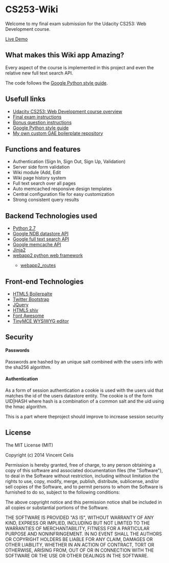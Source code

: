 <h1>CS253-Wiki</h1>
<p>Welcome to my final exam submission for the Udacity CS253: Web Development course.</p>
<p><a href="http://uda-cs253-wiki.appspot.com/">Live Demo</a></p>

<h2>What makes this Wiki app Amazing?</h2>
<p>Every aspect of the course is implemented in this project and even the relative new full text search API.</p>
<p>The code follows the <a href="http://google-styleguide.googlecode.com/svn/trunk/pyguide.html">Google Python style guide</a>.</p>

<h2>Usefull links</h2>
<ul>
  <li><a href="https://www.udacity.com/course/cs253">Udacity CS253: Web Development course overview</a></li>
  <li><a href="https://www.youtube.com/watch?v=bdes6p2h_YU">Final exam instructions</a></li>
  <li><a href="https://www.youtube.com/watch?v=bWnxTIT0vd8">Bonus question instructions</a></li>
  <li><a href="http://google-styleguide.googlecode.com/svn/trunk/pyguide.html">Google Python style guide</a></li>
  <li><a href="https://github.com/vcelis/gae-boilerplate">My own custom GAE boilerplate repository</a></li>
</ul>

<h2>Functions and features</h2>
<ul>
  <li>Authentication (Sign In, Sign Out, Sign Up, Validation)</li>
  <li>Server side form validation</li>
  <li>Wiki module (Add, Edit</li>
  <li>Wiki page history system</li>
  <li>Full text search over all pages</li>
  <li>Auto memcached responsive design templates</li>
  <li>Central configuration file for easy customization</li>
  <li>Strong consistent query results</li>
</ul>

<h2>Backend Technologies used</h2>
<ul>
  <li><a href="https://www.python.org/">Python 2.7</a</li>
  <li><a href="https://developers.google.com/appengine/docs/python/ndb/">Google NDB datastore API</a></li>
  <li><a href="https://developers.google.com/appengine/docs/python/search/">Google full text search API</a></li>
  <li><a href="https://developers.google.com/appengine/docs/python/memcache/">Google memcache API</a></li>
  <li><a href="http://jinja.pocoo.org/docs/">Jinja2</a></li>
  <li><a href="http://webapp-improved.appspot.com/">webapp2 python web framework</a></li>
  <ul>
    <li><a href="http://webapp-improved.appspot.com/api/webapp2_extras/routes.html">webapp2_routes</a></li>
  </ul>
</ul>

<h2>Front-end Technologies</h2>
<ul>
  <li><a href="http://html5boilerplate.com/">HTML5 Boilerpalte</a></li>
  <li><a href="http://getbootstrap.com/">Twitter Bootstrap</a></li>
  <li><a href="http://jquery.com/">JQuery</a></li>
  <li><a href="https://code.google.com/p/html5shiv/">HTML5 shiv</a></li>
  <li><a href="http://fortawesome.github.io/Font-Awesome/">Font Awesome</a></li>
  <li><a href="http://www.tinymce.com/">TinyMCE WYSIWYG editor</a></li>
</ul>

<h2>Security</h2>
<h4>Passwords</h4>
<p>Passwords are hashed by an unique salt combined with the users info with the sha256 algorithm.</p>

<h4>Authentication</h4>
<p>As a form of session authentication a cookie is used with the users uid that matches the id of the users datastore entity. The cookie is of the form UID|HASH where hash is a combination of a common salt and the uid using the hmac algorithm.</p>
<p>This is a part where theproject should improve to increase session security</p>

<h2>License</h2>
<p>The MIT License (MIT)</p>

<p>Copyright (c) 2014 Vincent Celis</p>

<p>Permission is hereby granted, free of charge, to any person obtaining a copy
of this software and associated documentation files (the "Software"), to deal
in the Software without restriction, including without limitation the rights
to use, copy, modify, merge, publish, distribute, sublicense, and/or sell
copies of the Software, and to permit persons to whom the Software is
furnished to do so, subject to the following conditions:</p>

<p>The above copyright notice and this permission notice shall be included in
all copies or substantial portions of the Software.</p>

<p>THE SOFTWARE IS PROVIDED "AS IS", WITHOUT WARRANTY OF ANY KIND, EXPRESS OR
IMPLIED, INCLUDING BUT NOT LIMITED TO THE WARRANTIES OF MERCHANTABILITY,
FITNESS FOR A PARTICULAR PURPOSE AND NONINFRINGEMENT. IN NO EVENT SHALL THE
AUTHORS OR COPYRIGHT HOLDERS BE LIABLE FOR ANY CLAIM, DAMAGES OR OTHER
LIABILITY, WHETHER IN AN ACTION OF CONTRACT, TORT OR OTHERWISE, ARISING FROM,
OUT OF OR IN CONNECTION WITH THE SOFTWARE OR THE USE OR OTHER DEALINGS IN
THE SOFTWARE.</p>